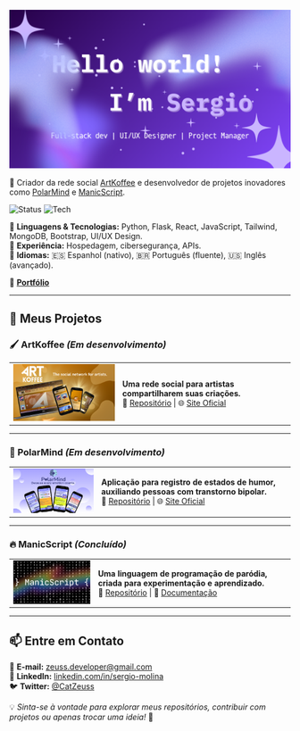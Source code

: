 ![GitHub_banner.png](images/Github-banner.png)

🎨 Criador da rede social [ArtKoffee](https://www.art-koffee.com/home) e desenvolvedor de projetos inovadores como [PolarMind](https://app.polarmind.org) e [ManicScript](https://github.com/CatZeuss/ManicScript).  

![Status](https://img.shields.io/badge/Status-Ativo-brightgreen) ![Tech](https://img.shields.io/badge/Stack-Python%20%7C%20Flask%20%7C%20React-blue)

🔹 **Linguagens & Tecnologias:** Python, Flask, React, JavaScript, Tailwind, MongoDB, Bootstrap, UI/UX Design.  
🔹 **Experiência:** Hospedagem, cibersegurança, APIs.  
🔹 **Idiomas:** 🇪🇸 Espanhol (nativo), 🇧🇷 Português (fluente), 🇺🇸 Inglês (avançado).  

📜 **[Portfólio](https://zeuss-dev.replit.app/)**

---

## 🚀 Meus Projetos

### 🖌️ ArtKoffee *(Em desenvolvimento)*

<table>
  <tr>
    <td>
      <img src="images/ArtKoffee-banner.png" width="300px" />
    </td>
    <td>
      <strong>Uma rede social para artistas compartilharem suas criações.</strong><br>
      🔗 <a href="https://github.com/ArtKoffee/ArtKoffee">Repositório</a> | 🌐 <a href="https://www.art-koffee.com/home">Site Oficial</a>
    </td>
  </tr>
</table>

---

### 🧠 PolarMind *(Em desenvolvimento)*

<table>
  <tr>
    <td>
      <img src="images/PolarMind_banner.png" width="300px" />
    </td>
    <td>
      <strong>Aplicação para registro de estados de humor, auxiliando pessoas com transtorno bipolar.</strong><br>
      🔗 <a href="https://github.com/CatZeuss/PolarMind">Repositório</a> | 🌐 <a href="https://app.polarmind.org">Site Oficial</a>
    </td>
  </tr>
</table>

---

### 🔥 ManicScript *(Concluído)*

<table>
  <tr>
    <td>
      <img src="images/ManicScript_banner.png" width="300px" />
    </td>
    <td>
      <strong>Uma linguagem de programação de paródia, criada para experimentação e aprendizado.</strong><br>
      🔗 <a href="https://github.com/CatZeuss/ManicScript">Repositório</a> | 📜 <a href="https://manic-script.replit.app">Documentação</a>
    </td>
  </tr>
</table>

---

## 📫 Entre em Contato

💌 **E-mail:** [zeuss.developer@gmail.com](mailto:zeuss.developer@gmail.com)  
💼 **LinkedIn:** [linkedin.com/in/sergio-molina](https://www.linkedin.com/in/sergio-r-molina/)  
🐦 **Twitter:** [@CatZeuss](https://twitter.com/AltZeussim)  

💡 _Sinta-se à vontade para explorar meus repositórios, contribuir com projetos ou apenas trocar uma ideia!_ 🚀
